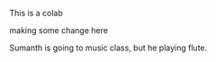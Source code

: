 This is a colab 

making some change here

Sumanth is going to music class, but he  playing flute.

